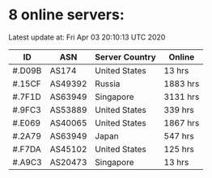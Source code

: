 # 8 online servers:

Latest update at: Fri Apr 03 20:10:13 UTC 2020

| ID | ASN | Server Country | Online |
| -- | --- | -------------- | ------ |
| #.D09B | AS174 | United States | 13 hrs |
| #.15CF | AS49392 | Russia | 1883 hrs |
| #.7F1D | AS63949 | Singapore | 3131 hrs |
| #.9FC3 | AS53889 | United States | 339 hrs |
| #.E069 | AS40065 | United States | 1867 hrs |
| #.2A79 | AS63949 | Japan | 547 hrs |
| #.F7DA | AS45102 | United States | 125 hrs |
| #.A9C3 | AS20473 | Singapore | 13 hrs |

